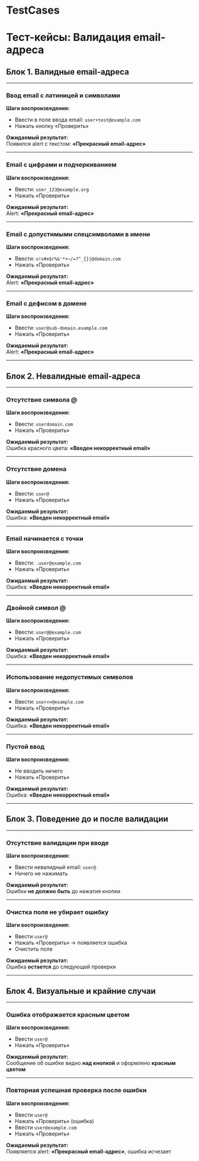 # TestCases
# Тест-кейсы: Валидация email-адреса

## Блок 1. Валидные email-адреса

---

### Ввод email с латиницей и символами

**Шаги воспроизведения:**
- Ввести в поле ввода email: `user+test@example.com`
- Нажать кнопку «Проверить»

**Ожидаемый результат:**  
Появился alert с текстом: **«Прекрасный email-адрес»**

---

###  Email с цифрами и подчеркиванием

**Шаги воспроизведения:**
- Ввести: `user_123@example.org`
- Нажать «Проверить»

**Ожидаемый результат:**  
Alert: **«Прекрасный email-адрес»**

---

### Email с допустимыми спецсимволами в имени

**Шаги воспроизведения:**
- Ввести: `u!s#e$r%&'*+~/=?^_{}|@domain.com`
- Нажать «Проверить»

**Ожидаемый результат:**  
Alert: **«Прекрасный email-адрес»**

---

###  Email с дефисом в домене

**Шаги воспроизведения:**
- Ввести: `user@sub-domain.example.com`
- Нажать «Проверить»

**Ожидаемый результат:**  
Alert: **«Прекрасный email-адрес»**

---

##  Блок 2. Невалидные email-адреса

---

### Отсутствие символа @

**Шаги воспроизведения:**
- Ввести: `userdomain.com`
- Нажать «Проверить»

**Ожидаемый результат:**  
Ошибка красного цвета: **«Введен некорректный email»**

---

### Отсутствие домена

**Шаги воспроизведения:**
- Ввести: `user@`
- Нажать «Проверить»

**Ожидаемый результат:**  
Ошибка: **«Введен некорректный email»**

---

### Email начинается с точки

**Шаги воспроизведения:**
- Ввести: `.user@example.com`
- Нажать «Проверить»

**Ожидаемый результат:**  
Ошибка: **«Введен некорректный email»**

---

### Двойной символ @

**Шаги воспроизведения:**
- Ввести: `user@@example.com`
- Нажать «Проверить»

**Ожидаемый результат:**  
Ошибка: **«Введен некорректный email»**

---

### Использование недопустимых символов

**Шаги воспроизведения:**
- Ввести: `user<>@example.com`
- Нажать «Проверить»

**Ожидаемый результат:**  
Ошибка: **«Введен некорректный email»**

---

### Пустой ввод

**Шаги воспроизведения:**
- Не вводить ничего
- Нажать «Проверить»

**Ожидаемый результат:**  
Ошибка: **«Введен некорректный email»**

---

##  Блок 3. Поведение до и после валидации

---

###  Отсутствие валидации при вводе

**Шаги воспроизведения:**
- Ввести невалидный email: `user@`
- Ничего не нажимать

**Ожидаемый результат:**  
Ошибки **не должно быть** до нажатия кнопки

---

###  Очистка поля не убирает ошибку

**Шаги воспроизведения:**
- Ввести `user@`
- Нажать «Проверить» → появляется ошибка
- Очистить поле

**Ожидаемый результат:**  
Ошибка **остается** до следующей проверки

---

##  Блок 4. Визуальные и крайние случаи

---

###  Ошибка отображается красным цветом

**Шаги воспроизведения:**
- Ввести `user@`
- Нажать «Проверить»

**Ожидаемый результат:**  
Сообщение об ошибке видно **над кнопкой** и оформлено **красным цветом**

---

### Повторная успешная проверка после ошибки

**Шаги воспроизведения:**
- Ввести `user@`
- Нажать «Проверить» (ошибка)
- Ввести `user@example.com`
- Нажать «Проверить»

**Ожидаемый результат:**  
Появляется alert: **«Прекрасный email-адрес»**, ошибка исчезает

